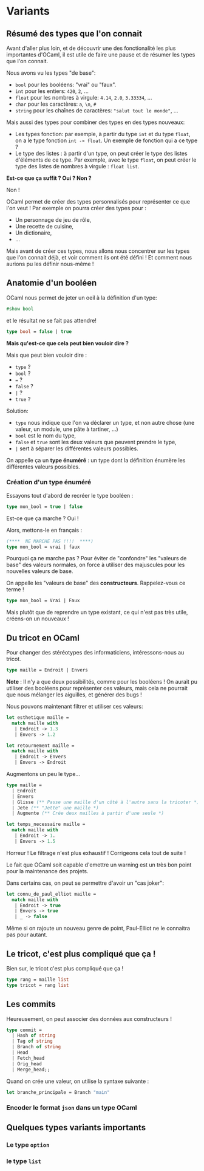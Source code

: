 # Variants

## Résumé des types que l'on connait

Avant d'aller plus loin, et de découvrir une des fonctionalité les plus
importantes d'OCaml, il est utile de faire une pause et de résumer les types que
l'on connait.

Nous avons vu les types "de base":
- `bool` pour les booléens: "vrai" ou "faux".
- `int` pour les entiers: `420`, `2`, ...
- `float` pour les nombres à virgule: `4.14`, `2.0`, `3.33334`, ...
- `char` pour les caractères: `a`, `\n`, `#`
- `string` pour les chaînes de caractères: `"salut tout le monde"`, ...

Mais aussi des types pour combiner des types en des types nouveaux:
- Les types fonction: par exemple, à partir du type `int` et du type `float`, on
  a le type fonction `int -> float`. Un exemple de fonction qui a ce type ?
- Le type des listes : à partir d'un type, on peut créer le type des listes
  d'éléments de ce type. Par exemple, avec le type `float`, on peut créer le
  type des listes de nombres à virgule : `float list`.

**Est-ce que ça suffit ? Oui ? Non ?**

Non !

OCaml permet de créer des types personnalisés pour représenter ce que l'on veut
! Par exemple on pourra créer des types pour :
- Un personnage de jeu de rôle,
- Une recette de cuisine,
- Un dictionaire,
- ...

Mais avant de créer ces types, nous allons nous concentrer sur les types que
l'on connait déjà, et voir comment ils ont été défini ! Et comment nous aurions
pu les définir nous-même !

## Anatomie d'un booléen

OCaml nous permet de jeter un oeil à la définition d'un type:

```ocaml
#show bool
```

et le résultat ne se fait pas attendre!

```ocaml
type bool = false | true
```

**Mais qu'est-ce que cela peut bien vouloir dire ?**

Mais que peut bien vouloir dire :
- `type` ?
- `bool` ?
- `=` ?
- `false` ?
- `|` ?
- `true` ?

Solution:
- `type` nous indique que l'on va déclarer un type, et non autre chose (une
  valeur, un module, une pâte à tartiner, ...)
- `bool` est le nom du type,
- `false` et `true` sont les deux valeurs que peuvent prendre le type,
- `|` sert à séparer les différentes valeurs possibles.

On appelle ça un **type énuméré** : un type dont la définition énumère les
différentes valeurs possibles.

### Création d'un type énuméré

Essayons tout d'abord de recréer le type booléen :

```ocaml
type mon_bool = true | false
```
Est-ce que ça marche ? Oui !

Alors, mettons-le en français :

```ocaml
(****  NE MARCHE PAS !!!!  ****)
type mon_bool = vrai | faux
```

Pourquoi ça ne marche pas ? Pour éviter de "confondre" les "valeurs de base" des
valeurs normales, on force à utiliser des majuscules pour les nouvelles valeurs
de base.

On appelle les "valeurs de base" des **constructeurs**. Rappelez-vous ce terme !

```ocaml
type mon_bool = Vrai | Faux
```

Mais plutôt que de reprendre un type existant, ce qui n'est pas très utile,
créens-on un nouveaux !

## Du tricot en OCaml

Pour changer des stéréotypes des informaticiens, intéressons-nous au tricot.

```ocaml
type maille = Endroit | Envers
```

**Note** : Il n'y a que deux possibilités, comme pour les booléens ! On aurait
pu utiliser des booléens pour représenter ces valeurs, mais cela ne pourrait que
nous mélanger les aiguilles, et générer des bugs !

Nous pouvons maintenant filtrer et utiliser ces valeurs:

```ocaml
let esthetique maille =
  match maille with
   | Endroit -> 1.3
   | Envers -> 1.2

let retournement maille =
  match maille with
   | Endroit -> Envers
   | Envers -> Endroit
```

Augmentons un peu le type...

```ocaml
type maille =
  | Endroit
  | Envers
  | Glisse (** Passe une maille d'un côté à l'autre sans la tricoter *)
  | Jete (** "Jette" une maille *)
  | Augmente (** Crée deux mailles à partir d'une seule *)

let temps_necessaire maille =
  match maille with
   | Endroit -> 1.
   | Envers -> 1.5
```

Horreur ! Le filtrage n'est plus exhaustif ! Corrigeons cela tout de suite !

Le fait que OCaml soit capable d'emettre un warning est un très bon point pour
la maintenance des projets.

Dans certains cas, on peut se permettre d'avoir un "cas joker":

```ocaml
let connu_de_paul_elliot maille =
  match maille with
   | Endroit -> true
   | Envers -> true
   | _ -> false
```

Même si on rajoute un nouveau genre de point, Paul-Elliot ne le connaitra pas
pour autant.

## Le tricot, c'est plus compliqué que ça !

Bien sur, le tricot c'est plus compliqué que ça !

```ocaml
type rang = maille list
type tricot = rang list
```

## Les commits

Heureusement, on peut associer des données aux constructeurs !

```ocaml
type commit =
  | Hash of string
  | Tag of string
  | Branch of string
  | Head
  | Fetch_head
  | Orig_head
  | Merge_head;;
```

Quand on crée une valeur, on utilise la syntaxe suivante :

```ocaml
let branche_principale = Branch "main"
```

### Encoder le format `json` dans un type OCaml

## Quelques types variants importants

### Le type `option`

### le type `list`

